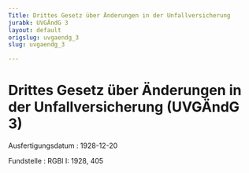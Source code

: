 ```yaml
---
Title: Drittes Gesetz über Änderungen in der Unfallversicherung
jurabk: UVGÄndG 3
layout: default
origslug: uvgaendg_3
slug: uvgaendg_3

---
```


# Drittes Gesetz über Änderungen in der Unfallversicherung (UVGÄndG 3)

Ausfertigungsdatum
:   1928-12-20

Fundstelle
:   RGBl I: 1928, 405

